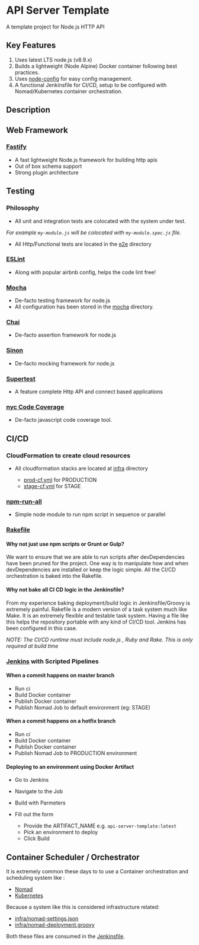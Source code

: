 # API Server Template

A template project for Node.js HTTP API

## Key Features

1. Uses latest LTS node.js (v8.9.x)
2. Builds a lightweight (Node Alpine) Docker container following best practices.
3. Uses [node-config](https://github.com/lorenwest/node-config) for easy config management.
4. A functional Jenkinsfile for CI/CD, setup to be configured with Nomad/Kubernetes container orchestration.

## Description

## Web Framework

### [Fastify](https://fastify.io)

- A fast lightweight Node.js framework for building http apis
- Out of box schema support
- Strong plugin architecture

## Testing

### Philosophy

- All unit and integration tests are colocated with the system under test.

_For example `my-module.js` will be colocated with `my-module.spec.js` file._

- All Http/Functional tests are located in the [e2e](./e2e) directory

### [ESLint](https://eslint.org)

- Along with popular airbnb config, helps the code lint free!

### [Mocha](https://mochajs.org)

- De-facto testing framework for node.js
- All configuration has been stored in the [mocha](./mocha) directory.

### [Chai](https://chaijs.com)

- De-facto assertion framework for node.js

### [Sinon](https://sinonjs.org)

- De-facto mocking framework for node.js

### [Supertest](https://github.com/visionmedia/supertest)

- A feature complete Http API and connect based applications

### [nyc Code Coverage](https://istanbul.js.org/)

- De-facto javascript code coverage tool.

## CI/CD

### CloudFormation to create cloud resources

- All cloudformation stacks are located at [infra](./infra) directory

  - [prod-cf.yml](./infra/prod-cf.yml) for PRODUCTION
  - [stage-cf.yml](./infra/stage-cf.yml) for STAGE

### [npm-run-all](https://www.npmjs.com/package/npm-run-all)

- Simple node module to run npm script in sequence or parallel

### [Rakefile](https://ruby.github.io/rake/)

#### Why not just use npm scripts or Grunt or Gulp?

We want to ensure that we are able to run scripts after devDependencies have been pruned for the project. One way is to manipulate how and when devDependencies are installed or keep the logic simple. All the CI/CD orchestration is baked into
the Rakefile.

#### Why not bake all CI CD logic in the Jenkinsfile?

From my experience baking deployment/build logic in Jenkinsfile/Groovy is extremely painful.
Rakefile is a modern version of a task system much like Make. It is an extremely flexible and testable task system.
Having a file like this helps the repository portable with any kind of CI/CD tool. Jenkins has been configured in this case.

*NOTE: The CI/CD runtime must include node.js , Ruby and Rake. This is only required at build time*

### [Jenkins](https://jenkins.io) with Scripted Pipelines

#### When a commit happens on master branch

- Run ci
- Build Docker container
- Publish Docker container
- Publish Nomad Job to default environment (eg: STAGE)

#### When a commit happens on a hotfix branch

- Run ci
- Build Docker container
- Publish Docker container
- Publish Nomad Job to PRODUCTION environment

#### Deploying to an environment using Docker Artifact

- Go to Jenkins
- Navigate to the Job
- Build with Parmeters
- Fill out the form

  - Provide the ARTIFACT_NAME e.g. `api-server-template:latest`
  - Pick an environment to deploy
  - Click Build

## Container Scheduler / Orchestrator

It is extremely common these days to to use a Container orchestration and scheduling system like :

- [Nomad](https://www.nomadproject.io/)
- [Kubernetes](https://kubernetes.io/)

Because a system like this is considered infrastructure related:

- [infra/nomad-settings.json](./infra/nomad-settings.json)
- [infra/nomad-deployment.groovy](./infra/nomad-deployment.groovy)

Both these files are consumed in the [Jenkinsfile](./Jenkinsfile).
